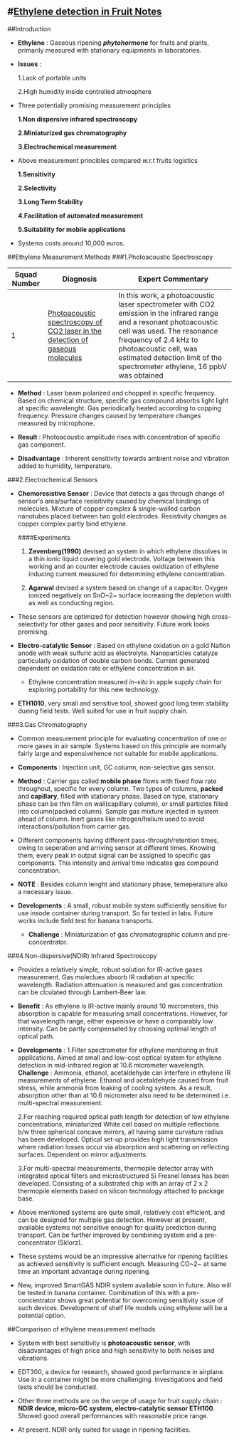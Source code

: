 #[Ethylene detection in Fruit Notes](https://scholar.googleusercontent.com/scholar.bib?q=info:J7J5Hj9YoHoJ:scholar.google.com/&output=citation&scisig=AAGBfm0AAAAAV6y4wMIkvbXmnMIkVEK8FkGCwDGciLjX&scisf=4&ct=citation&cd=-1&hl=en "Citations")
-----------------------------------------------------

##Introduction
- **Ethylene** : Gaseous ripening ***phytohormone*** for fruits and plants, primarily measured with stationary equipments in laboratories.

- **Issues** : 

	1.Lack of portable units
	
	2.High humidity inside controlled atmosphere

- Three potentially promising measurement principles

	**1.Non dispersive infrared spectroscopy**
	
	**2.Miniaturized gas chromatography**
	
	**3.Electrochemical measurement**

- Above measurement princibles compared *w.r.t* fruits logistics

	**1.Sensitivity**
	
	**2.Selectivity**
	
	**3.Long Term Stability**
	
	**4.Facilitation of automated measurement**
	
	**5.Suitability for mobile applications**

- Systems costs around 10,000 euros.

##Ethylene Measurement Methods
###1.Photoacoustic Spectroscopy

| Squad Number | Diagnosis       | Expert Commentary   |
|--------------|---------------|--------------|
| 1            | [Photoacoustic spectroscopy of CO2 laser in the detection of gaseous molecules](http://iopscience.iop.org/article/10.1088/1742-6596/274/1/012086/meta) | In this work, a photoacoustic laser spectrometer with CO2 emission in the infrared range and a resonant photoacoustic cell was used. The resonance frequency of 2.4 kHz to photoacoustic cell, was estimated detection limit of the spectrometer ethylene, 16 ppbV was obtained|

- **Method** : Laser beam polarized and chopped in specific frequency. Based on chemical structure, specific gas compound absorbs light light at specific wavelenght. Gas periodically heated according to copping frequency. Pressure changes caused by temperature changes measured by microphone. 

- **Result** : Photoacoustic amplitude rises with concentration of specific gas component. 

- **Disadvantage** : Inherent sensitivity towards ambient noise and vibration added to humidity, temperature. 

###2.Electrochemical Sensors
- **Chemoresistive Sensor** : Device that detects a gas through change of sensor's area/surface resisitivity caused by chemical bindings of molecules. Mixture of copper complex & single-walled carbon nanotubes placed between two gold electrodes. Resistivity changes as copper complex partly bind ethylene. 

	####Experiments 
	1. **Zevenberg(1990)** devised an system in which ethylene dissolves in a thin ionic liquid covering gold electrode. Voltage between this working and an counter electrode causes oxidization of ethylene inducing current measured for determining ethylene concentration. 

	2. **Agarwal** devised a system based on change of a capacitor. Oxygen ionized negatively on SnO~2~ surface increasing the depletion width as well as conducting region. 

- These sensors are optimized for detection however showing high cross-selectivity for other gases and poor sensitivity. Future work looks promising. 

- **Electro-catalytic Sensor** : Based on ethylene oxidation on a gold Nafion anode with weak sulfuric acid as electrolyte. Nanoparticles catalyze particularly oxidation of double carbon bonds. Current generated dependent on oxidation rate or ethylene concentration in air. 

	- Ethylene concentration measured *in-situ* in apple supply chain for exploring portability for this new technology. 

- **ETH1010**, very small and sensitive tool, showed good long term stability dueing field tests. Well suited for use in fruit supply chain. 

###3.Gas Chromatography

- Common measurement principle for evaluating concentration of one or more gases in air sample. Systems based on this principle are normally fairly large and expensivehence not suitable for mobile applications.
 
- **Components** : Injection unit, GC column, non-selective gas sensor. 

- **Method** : Carrier gas called **mobile phase** flows with fixed flow rate throughout, specific for every column. Two types of columns, **packed** and **capillary**, filled with stationary phase. Based on type, stationary phase can be thin film on wall(capillary column), or small particles filled into column(packed column). Sample gas mixture injected in system ahead of column. Inert gases like nitrogen/helium used to avoid interactions/pollution from carrier gas. 
- Different components having different pass-through/retention times, owing to seperation and arriving sensor at different times. Knowing them, every peak in output signal can be assigned to specific gas components. This intensity and arrival time indicates gas compound concentration. 

- **NOTE** : Besides column lenght and stationary phase, temeperature also a necessary issue. 

- **Developments** : A small, robust mobile system sufficiently sensitive for use insode container during transport. So far tested in labs. Future works include field test for banana transports. 
	- **Challenge** : Miniaturization of gas chromatographic column and pre-concentrator. 

###4.Non-dispersive(NDIR) Infrared Spectroscopy
- Provides a relatively simple, robust solution for IR-active gases measurement. Gas moleclues absorb IR radiation at specific wavelength. Radiation attenuation is measured and gas concentration can be clculated through Lambert-Beer law.

- **Benefit** : As ethylene is IR-active mainly around 10 micrometers, this absorption is capable for measuring small concentrations. However, for that wavelength range, either expenisve or have a comparably low intensity. Can be partly compensated by choosing optimal length of optical path. 

- **Developments** : 
	1.Filter spectrometer for ethylene monitoring in fruit applications. Aimed at small and low-cost optical system for ethylene detection in mid-infrared region at 10.6 micrometer wavelength. 
		**Challenge** : Ammonia, ethanol, acetaldehyde can interfere in ethylene IR measurements of ethylene. Ethanol and acetaldehyde caused from fruit stress, while ammonia from leaking of cooling system. As a result, absorption other than at 10.6 micrometer also need to be determined i.e. multi-spectral measurement. 

	2.For reaching required optical path length for detection of low ethylene concentrations, miniaturized White cell based on multiple reflections b/w three spherical concave mirrors, all having same curvature radius has been developed. Optical set-up provides high light transmission where radiation losses occur via absorption and scattering on reflecting surfaces. Dependent on mirror adjustments. 

	3.For multi-spectral measurements, thermopile detector array with integrated optical filters and microstructured Si Fresnel lenses has been developed. Consisting of a substrated chip with an array of 2 x 2 thermopile elements based on silicon technology attached to package base. 

- Above mentioned systems are quite small, relatively cost efficient, and can be designed for multiple gas detection. However at present, available systems not sensitive enough for quality prediction during transport. Can be further improved by combining system and a pre-concentrator (Sklorz). 

- These systems would be an impressive alternative for ripening facilities as achieved sensitivity is sufficient enough. Measuring CO~2~ at same time an important advantage during ripening. 

- New, improved SmartGAS NDIR system available soon in future. Also will be tested in banana container. Combination of this with a pre-concentrator shows great potential for overcoming sensitivity issue of such devices. Development of shelf life models using ethylene will be a potential option. 

##Comparison of ethylene measurement methods
- System with best sensitivity is **photoacoustic sensor**, with disadvantages of high price and high sensitivity to both noises and vibrations. 

- EDT300, a device for research, showed good performance in airplane. Use in a container might be more challenging. Investigations and field tests should be conducted. 

- Other three methods are on the verge of usage for fruit supply chain : **NDIR device, micro-GC system, electro-catalytic sensor ETH100**.  Showed good overall performances with reasonable price range. 

- At present. NDIR only suited for usage in ripening facilities. 
